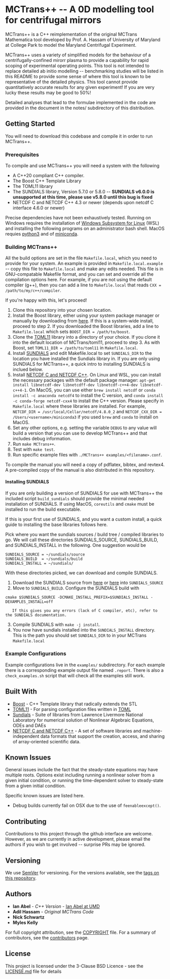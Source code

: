 # MCTrans++ -- A 0D modelling tool for centrifugal mirrors

MCTrans++ is a C++ reimplementation of the original MCTrans Mathematica tool developed by Prof. A. Hassam of
University of Maryland at College Park to model the Maryland Centrifugal Experiment.

MCTrans++ uses a variety of simplified models for the behaviour of a centrifugally-confined mirorr plasma to provide a capability
for rapid scoping of experimental operating points. This tool is not intended to replace detailed ab initio modelling -- benchmarking studies
will be listed in this README to provide some sense of where this tool is known to be representative of the detailed physics. This tool
cannot provide quantitatively accurate results for any given experiment! If you are very lucky these results may be good to 50%!

Detailed analyses that lead to the formulae implemented in the code are provided in the document in the notes/ subdirectory of this distribution.

## Getting Started

You will need to download this codebase and compile it in order to run MCTrans++.

### Prerequisites

To compile and use MCTrans++ you will need a system with the following

 - A C++20 compliant C++ compiler.
 - The Boost C++ Template Library
 - The TOML11 library
 - The SUNDIALS library, Version 5.7.0 or 5.8.0 -- **SUNDIALS v6.0.0 is unsupported at this time, please use v5.8.0 until this bug is fixed**
 - NETCDF C and NETCDF C++ 4.3 or newer (depends upon netcdf C interface 4.6.0 or newer)

Precise dependencies have not been exhaustively tested. Running on Windows requires the installation of [Windows Subsystem for Linux](https://docs.microsoft.com/en-us/windows/wsl/install) (WSL) and installing the following programs on an administrator bash shell. MacOS requies [python3](https://www.python.org/downloads/) and of [miniconda](https://docs.conda.io/projects/conda/en/latest/user-guide/install/macos.html).

### Building MCTrans++

All the build options are set in the file `Makefile.local`, which you need to provide for your system.
An example is provided in `Makefile.local.example` -- copy this file to `Makefile.local` and make any edits needed.
This file is in GNU-compatable Makefile format, and you can set and override all the compilation options here.
For example, if you are not using the default compiler (g++), then you can add a line to `Makefile.local` that reads `CXX = /path/to/my/c++/compiler`.

If you're happy with this, let's proceed!

 1. Clone this repository into your chosen location.
 2. Install the Boost library, either using your system package manager or manually by downloading from [here](https://www.boost.org). If this is a system-wide install,
 proceed to step 2. If you downloaded the Boost libraries, add a line to `Makefile.local` which sets `BOOST_DIR = /path/to/boost`.
 3. Clone the [TOML11](http://github.com/toruniina/toml11) library into a directory of your choice. If you clone it into the default location of MCTrans/toml11, proceed to step 3. As with Boost, set `TOML11_DIR = /path/to/toml11` in `Makefile.local`.
 4. Install [SUNDIALS](https://computing.llnl.gov/projects/sundials) and edit Makefile.local to set `SUNDIALS_DIR` to the location you have installed the Sundials library in. If you are only using SUNDIALS for MCTrans++, a quick intro to installing SUNDIALS is inclued below.
 5. Install [NETCDF C and NETCDF C++](https://www.unidata.ucar.edu/software/netcdf/). On Linux and WSL, you can install the necessary packages with the default package manager: `apt-get install libnetcdf-dev libnetcdff-dev libnetcdf-c++4-dev libnetcdf-c++4-1`. On MacOS, you can use either `brew install netcdf` or `conda install -c anaconda netcdf4` to install the C version, and `conda install -c conda-forge netcdf-cxx4` to install the C++ version. Please specify in `Makefile.local` where these libraries are installed. For example, `NETCDF_DIR = /usr/local/Cellar/netcdf/4.8.0_2` and `NETCDF_CXX_DIR = /Users/<username>/miniconda3` if you used `brew` and `conda` to install on MacOS.
 6. Set any other options, e.g. setting the variable `DEBUG` to any value will build a version that you can use to develop MCTrans++ and that includes debug information.
 7. Run `make MCTrans++`.
 8. Test with `make test`.
 9. Run specific example files with `./MCTrans++ examples/<filename>.conf`.

To compile the manual you will need a copy of pdflatex, bibtex, and revtex4. A pre-compiled copy of the manual is also distributed in this repository.

#### Installing SUNDIALS

If you are only building a version of SUNDIALS for use with MCTrans++ the included script `build_sundials` should provide
the minimal needed installation of SUNDIALS. If using MacOS, `coreutils` and `cmake` must be installed to run the build executable.

If this is your first use of SUNDIALS, and you want a custom install, a quick guide to installing the base libraries follows here.

Pick where you want the sundials sources / build tree / compiled libraries to go. We will call these directories
SUNDIALS_SOURCE, SUNDIALS_BUILD, and SUNDIALS_INSTALL in the following. One suggestion would be
```
SUNDIALS_SOURCE = ~/sundials/source
SUNDIALS_BUILD  = ~/sundials/build
SUNDIALS_INSTALL = ~/sundials/
```

With these directories picked, we can download and compile SUNDIALS.

 1. Download the SUNDIALS source from [here](https://computing.llnl.gov/projects/sundials) or [here](https://github.com/LLNL/sundials) into `SUNDIALS_SOURCE`
 2. Move to `SUNDIALS_BUILD`. Configure the SUNDIALS build with
 ```
 cmake $SUNDIALS_SOURCE -DCMAKE_INSTALL_PREFIX=$SUNDIALS_INSTALL -DEXAMPLES_INSTALL=off
 ```
	   If this gives you any errors (lack of C compiler, etc), refer to the SUNDIALS documentation.
 3. Compile SUNDIALS with `make -j install`.
 4. You now have sundials installed into the `SUNDIALS_INSTALL` directory. This is the path you should set `SUNDIALS_DIR` to in your MCTrans `Makefile.local`


### Example Configurations

Example configurations live in the `examples/` subdirectory. For each example there is a corresponding example output file named `.report`.
There is also a `check_examples.sh` script that will check all the examples still work.

## Built With

* [Boost](http://boost.org) - C++ Template library that radically extends the STL
* [TOML11](http://github.com/toruniina/toml11) - For parsing configuration files written in [TOML](https://github.com/toml-lang/toml)
* [Sundials](https://computing.llnl.gov/projects/sundials) - Suite of libraries from Lawrence Livermore National Laboratory for numerical solution of Nonlinear Algebraic Equations, ODEs and DAEs
* [NETCDF C and NETCDF C++](https://www.unidata.ucar.edu/software/netcdf/) - A set of software libraries and machine-independent data formats that support the creation, access, and sharing of array-oriented scientific data.

## Known Issues

General issues include the fact that the steady-state equations may have multiple roots. Options exist including running a nonlinear solver from a given initial condition, or running the time-dependent solver to steady-state from a given initial condition.

Specific known issues are listed here.

 - Debug builds currently fail on OSX due to the use of `feenableexcept()`.

## Contributing

Contributions to this project through the github interface are welcome. However, as we are currently in active development, please email the authors if you wish to get involved -- surprise PRs may be ignored.

## Versioning

We use [SemVer](http://semver.org/) for versioning. For the versions available, see the [tags on this repository](https://github.com/ianabel/MCTrans/tags).

## Authors

* **Ian Abel** - *C++ Version* - [Ian Abel at UMD](https://ireap.umd.edu/faculty/abel)
* **Adil Hassam** - *Original MCTrans Code*
* **Nick Schwartz**
* **Myles Kelly**

For full copyright attribution, see the [COPYRIGHT](COPYRIGHT) file.
For a summary of contributors, see the [contributors](http://github.com/ianabel/MCTrans/contributors) page.

## License

This project is licensed under the 3-Clause BSD Licence - see the [LICENSE.md](LICENSE.md) file for details

